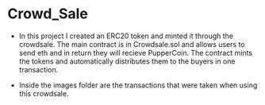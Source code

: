 # Crowd_Sale

* In this project I created an ERC20 token and minted it through the crowdsale. The main contract is in Crowdsale.sol and allows users to send eth and in return they will recieve PupperCoin. The contract mints the tokens and automatically distributes them to the buyers in one transaction.

* Inside the images folder are the transactions that were taken when using this crowdsale.


